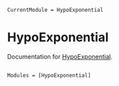 ```@meta
CurrentModule = HypoExponential
```

# HypoExponential

Documentation for [HypoExponential](https://github.com/fieldofnodes/HypoExponential.jl).

```@index
```

```@autodocs
Modules = [HypoExponential]
```
